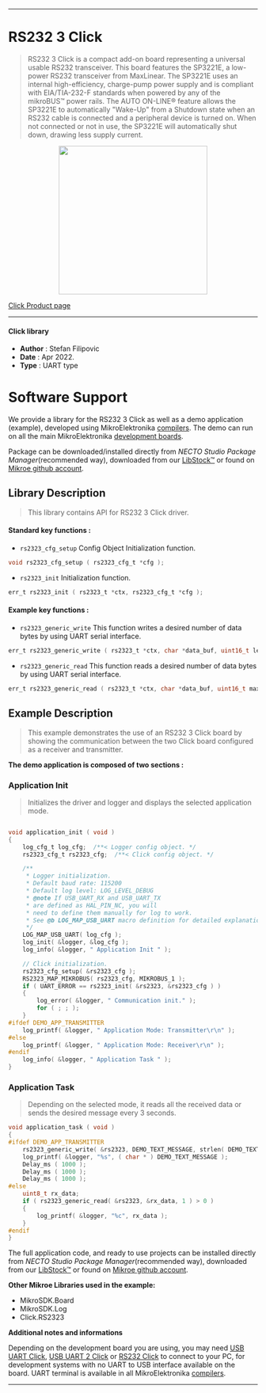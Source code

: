 
---
# RS232 3 Click

> RS232 3 Click is a compact add-on board representing a universal usable RS232 transceiver. This board features the SP3221E, a low-power RS232 transceiver from MaxLinear. The SP3221E uses an internal high-efficiency, charge-pump power supply and is compliant with EIA/TIA-232-F standards when powered by any of the mikroBUS™ power rails. The AUTO ON-LINE® feature allows the SP3221E to automatically "Wake-Up" from a Shutdown state when an RS232 cable is connected and a peripheral device is turned on. When not connected or not in use, the SP3221E will automatically shut down, drawing less supply current.

<p align="center">
  <img src="https://download.mikroe.com/images/click_for_ide/rs2323_click.png" height=300px>
</p>

[Click Product page](https://www.mikroe.com/rs232-3-click)

---


#### Click library

- **Author**        : Stefan Filipovic
- **Date**          : Apr 2022.
- **Type**          : UART type


# Software Support

We provide a library for the RS232 3 Click
as well as a demo application (example), developed using MikroElektronika
[compilers](https://www.mikroe.com/necto-studio).
The demo can run on all the main MikroElektronika [development boards](https://www.mikroe.com/development-boards).

Package can be downloaded/installed directly from *NECTO Studio Package Manager*(recommended way), downloaded from our [LibStock&trade;](https://libstock.mikroe.com) or found on [Mikroe github account](https://github.com/MikroElektronika/mikrosdk_click_v2/tree/master/clicks).

## Library Description

> This library contains API for RS232 3 Click driver.

#### Standard key functions :

- `rs2323_cfg_setup` Config Object Initialization function.
```c
void rs2323_cfg_setup ( rs2323_cfg_t *cfg );
```

- `rs2323_init` Initialization function.
```c
err_t rs2323_init ( rs2323_t *ctx, rs2323_cfg_t *cfg );
```

#### Example key functions :

- `rs2323_generic_write` This function writes a desired number of data bytes by using UART serial interface.
```c
err_t rs2323_generic_write ( rs2323_t *ctx, char *data_buf, uint16_t len );
```

- `rs2323_generic_read` This function reads a desired number of data bytes by using UART serial interface.
```c
err_t rs2323_generic_read ( rs2323_t *ctx, char *data_buf, uint16_t max_len );
```

## Example Description

> This example demonstrates the use of an RS232 3 Click board by showing the communication between the two Click board configured as a receiver and transmitter.

**The demo application is composed of two sections :**

### Application Init

> Initializes the driver and logger and displays the selected application mode.

```c

void application_init ( void )
{
    log_cfg_t log_cfg;  /**< Logger config object. */
    rs2323_cfg_t rs2323_cfg;  /**< Click config object. */

    /** 
     * Logger initialization.
     * Default baud rate: 115200
     * Default log level: LOG_LEVEL_DEBUG
     * @note If USB_UART_RX and USB_UART_TX 
     * are defined as HAL_PIN_NC, you will 
     * need to define them manually for log to work. 
     * See @b LOG_MAP_USB_UART macro definition for detailed explanation.
     */
    LOG_MAP_USB_UART( log_cfg );
    log_init( &logger, &log_cfg );
    log_info( &logger, " Application Init " );

    // Click initialization.
    rs2323_cfg_setup( &rs2323_cfg );
    RS2323_MAP_MIKROBUS( rs2323_cfg, MIKROBUS_1 );
    if ( UART_ERROR == rs2323_init( &rs2323, &rs2323_cfg ) ) 
    {
        log_error( &logger, " Communication init." );
        for ( ; ; );
    }
#ifdef DEMO_APP_TRANSMITTER
    log_printf( &logger, " Application Mode: Transmitter\r\n" );
#else
    log_printf( &logger, " Application Mode: Receiver\r\n" );
#endif   
    log_info( &logger, " Application Task " );
}

```

### Application Task

> Depending on the selected mode, it reads all the received data or sends the desired message every 3 seconds.

```c
void application_task ( void )
{
#ifdef DEMO_APP_TRANSMITTER
    rs2323_generic_write( &rs2323, DEMO_TEXT_MESSAGE, strlen( DEMO_TEXT_MESSAGE ) );
    log_printf( &logger, "%s", ( char * ) DEMO_TEXT_MESSAGE );
    Delay_ms ( 1000 );
    Delay_ms ( 1000 );
    Delay_ms ( 1000 ); 
#else
    uint8_t rx_data;
    if ( rs2323_generic_read( &rs2323, &rx_data, 1 ) > 0 )
    {
        log_printf( &logger, "%c", rx_data );
    }
#endif
}
```

The full application code, and ready to use projects can be installed directly from *NECTO Studio Package Manager*(recommended way), downloaded from our [LibStock&trade;](https://libstock.mikroe.com) or found on [Mikroe github account](https://github.com/MikroElektronika/mikrosdk_click_v2/tree/master/clicks).

**Other Mikroe Libraries used in the example:**

- MikroSDK.Board
- MikroSDK.Log
- Click.RS2323

**Additional notes and informations**

Depending on the development board you are using, you may need
[USB UART Click](https://www.mikroe.com/usb-uart-click),
[USB UART 2 Click](https://www.mikroe.com/usb-uart-2-click) or
[RS232 Click](https://www.mikroe.com/rs232-click) to connect to your PC, for
development systems with no UART to USB interface available on the board. UART
terminal is available in all MikroElektronika
[compilers](https://shop.mikroe.com/compilers).

---
